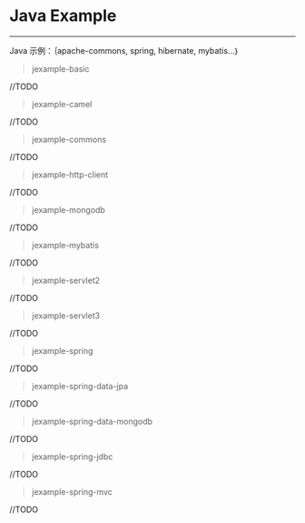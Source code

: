 # Java Example #
----------
Java 示例：｛apache-commons, spring, hibernate, mybatis...｝

> jexample-basic

//TODO

> jexample-camel

//TODO

> jexample-commons

//TODO

> jexample-http-client

//TODO

> jexample-mongodb

//TODO

> jexample-mybatis

//TODO

> jexample-servlet2

//TODO

> jexample-servlet3

//TODO

> jexample-spring

//TODO

> jexample-spring-data-jpa

//TODO

> jexample-spring-data-mongodb

//TODO

> jexample-spring-jdbc

//TODO

> jexample-spring-mvc

//TODO